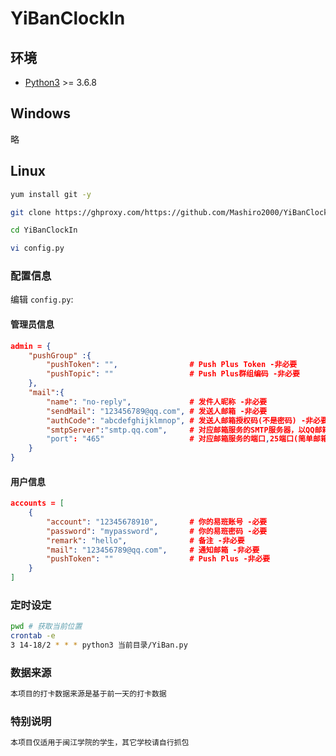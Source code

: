 # YiBanClockIn

## 环境

- [Python3](https://www.python.org/) >= 3.6.8

## Windows
略

## Linux
```bash
yum install git -y

git clone https://ghproxy.com/https://github.com/Mashiro2000/YiBanClockIn.git   # 国内git较慢，故添加代理前缀

cd YiBanClockIn

vi config.py
```

### 配置信息
编辑 `config.py`:

#### 管理员信息
```json
admin = {
    "pushGroup" :{
        "pushToken": "",                # Push Plus Token -非必要
        "pushTopic": ""                 # Push Plus群组编码 -非必要
    },
    "mail":{
        "name": "no-reply",             # 发件人昵称 -非必要
        "sendMail": "123456789@qq.com", # 发送人邮箱 -非必要
        "authCode": "abcdefghijklmnop", # 发送人邮箱授权码(不是密码) -非必要
        "smtpServer":"smtp.qq.com",     # 对应邮箱服务的SMTP服务器，以QQ邮箱为例:smtp.qq.com -非必要
        "port": "465"                   # 对应邮箱服务的端口,25端口(简单邮箱传输协议),465端口(安全的邮箱传输协议) -非必要
    }
}
```

#### 用户信息
```json
accounts = [
    {
        "account": "12345678910",       # 你的易班账号 -必要
        "password": "mypassword",       # 你的易班密码 -必要
        "remark": "hello",              # 备注 -非必要
        "mail": "123456789@qq.com",     # 通知邮箱 -非必要
        "pushToken": ""                 # Push Plus -非必要
    }
]
```

### 定时设定
```bash
pwd # 获取当前位置
crontab -e
3 14-18/2 * * * python3 当前目录/YiBan.py
```
### 数据来源
```bash
本项目的打卡数据来源是基于前一天的打卡数据
```

### 特别说明
```bash
本项目仅适用于闽江学院的学生，其它学校请自行抓包
```
